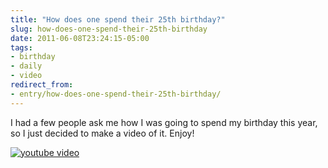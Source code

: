 ```yaml
---
title: "How does one spend their 25th birthday?"
slug: how-does-one-spend-their-25th-birthday
date: 2011-06-08T23:24:15-05:00
tags:
- birthday
- daily
- video
redirect_from:
- entry/how-does-one-spend-their-25th-birthday/
---
```

I had a few people ask me how I was going to spend my birthday this year, so I just decided to make a video of it. Enjoy!

[![youtube video](https://img.youtube.com/vi/BTFL7vk-b_k/0.jpg)](https://www.youtube.com/watch?v=BTFL7vk-b_k)
